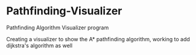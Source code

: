 # Pathfinding-Visualizer
Pathfinding Algorithm Visualizer program


Creating a visualizer to show the A* pathfinding algorithm, working to add dijkstra's algorithm as well
